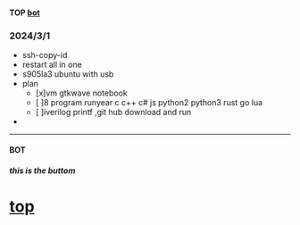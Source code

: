 #### TOP [bot](#bot)

### 2024/3/1
- ssh-copy-id
- restart all in one
- s905la3 ubuntu with usb
- plan 
  - [x]vm gtkwave notebook
  - [ ]8 program runyear c c++ c# js python2 python3 rust go lua
  - [ ]iverilog printf ,git hub download and run
- 
---
#### BOT    
##### this is the buttom   

[top](#top)
===


